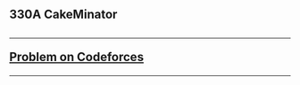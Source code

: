 <h2>330A CakeMinator<h2>
<hr>
<a href = "https://codeforces.com/problemset/problem/330/A">Problem on Codeforces</a>
<hr>
